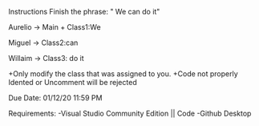 Instructions
Finish the phrase: " We can do it"

Aurelio -> Main + Class1:We

Miguel  -> Class2:can

Willaim -> Class3: do it


+Only modify the class that was assigned to you.
+Code not properly Idented or Uncomment will be rejected

Due Date: 01/12/20 11:59 PM

Requirements: 
-Visual Studio Community Edition || Code
-Github Desktop
